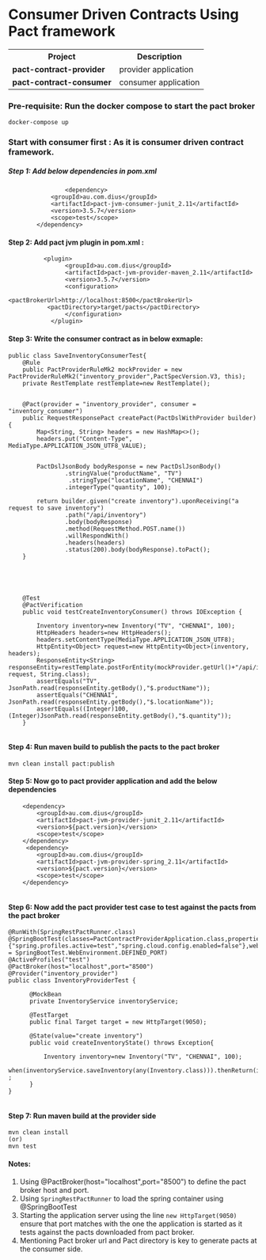 # Consumer Driven Contracts Using Pact framework


<table>
 <tr>
 <th>Project</th><th> Description</th>
</tr>
<tr>
<td><b>pact-contract-provider</b></td>
<td>provider application</td>
</tr>
<tr>
<td><b>pact-contract-consumer</b></td>
<td>consumer application</td>
</tr>
	
</table>

### Pre-requisite: Run the docker compose to start the pact broker 

```cd contract-pact-springboot
docker-compose up
```


### Start with consumer first : As it is consumer driven contract framework. 

##### Step 1: Add below dependencies in pom.xml

```
                <dependency>
		    <groupId>au.com.dius</groupId>
		    <artifactId>pact-jvm-consumer-junit_2.11</artifactId>
		    <version>3.5.7</version>
		    <scope>test</scope>
		</dependency>
```
#### Step 2: Add pact jvm plugin in pom.xml : 

```
	      <plugin>
                <groupId>au.com.dius</groupId>
                <artifactId>pact-jvm-provider-maven_2.11</artifactId>
                <version>3.5.7</version>
                <configuration>
                   <pactBrokerUrl>http://localhost:8500</pactBrokerUrl>
		   <pactDirectory>target/pacts</pactDirectory>               
                </configuration>
            </plugin>

```

#### Step 3: Write the consumer contract as in below exmaple: 

```
public class SaveInventoryConsumerTest{
    @Rule
    public PactProviderRuleMk2 mockProvider = new PactProviderRuleMk2("inventory_provider",PactSpecVersion.V3, this);
    private RestTemplate restTemplate=new RestTemplate();


    @Pact(provider = "inventory_provider", consumer = "inventory_consumer")
    public RequestResponsePact createPact(PactDslWithProvider builder) {
        Map<String, String> headers = new HashMap<>();
        headers.put("Content-Type", MediaType.APPLICATION_JSON_UTF8_VALUE);


        PactDslJsonBody bodyResponse = new PactDslJsonBody()
                .stringValue("productName", "TV")
                 .stringType("locationName", "CHENNAI")               
                .integerType("quantity", 100);

        return builder.given("create inventory").uponReceiving("a request to save inventory")
                .path("/api/inventory")
                .body(bodyResponse)
                .method(RequestMethod.POST.name())
                .willRespondWith()
                .headers(headers)
                .status(200).body(bodyResponse).toPact();
    }

   

	
	
	@Test
	@PactVerification
	public void testCreateInventoryConsumer() throws IOException {
		
		Inventory inventory=new Inventory("TV", "CHENNAI", 100);
    	HttpHeaders headers=new HttpHeaders();
    	headers.setContentType(MediaType.APPLICATION_JSON_UTF8);
    	HttpEntity<Object> request=new HttpEntity<Object>(inventory, headers);
    	ResponseEntity<String> responseEntity=restTemplate.postForEntity(mockProvider.getUrl()+"/api/inventory", request, String.class);
    	assertEquals("TV", JsonPath.read(responseEntity.getBody(),"$.productName"));
    	assertEquals("CHENNAI", JsonPath.read(responseEntity.getBody(),"$.locationName"));
    	assertEquals((Integer)100, (Integer)JsonPath.read(responseEntity.getBody(),"$.quantity"));
	}


```

#### Step 4: Run maven build to publish the pacts to the pact broker 
```
mvn clean install pact:publish
```

#### Step 5: Now go to pact provider application and add the below dependencies

```
	<dependency>
	    <groupId>au.com.dius</groupId>
	    <artifactId>pact-jvm-provider-junit_2.11</artifactId>
	    <version>${pact.version}</version>
	    <scope>test</scope>
	</dependency>
	 <dependency>
	    <groupId>au.com.dius</groupId>
	    <artifactId>pact-jvm-provider-spring_2.11</artifactId>
	    <version>${pact.version}</version>
	    <scope>test</scope>
	</dependency>
 

```

#### Step 6: Now add the pact provider test case to test against the pacts from the pact broker 

```
@RunWith(SpringRestPactRunner.class)
@SpringBootTest(classes=PactContractProviderApplication.class,properties={"spring.profiles.active=test","spring.cloud.config.enabled=false"},webEnvironment = SpringBootTest.WebEnvironment.DEFINED_PORT)
@ActiveProfiles("test")
@PactBroker(host="localhost",port="8500")
@Provider("inventory_provider")
public class InventoryProviderTest {
	
	  @MockBean
	  private InventoryService inventoryService;

	  @TestTarget
	  public final Target target = new HttpTarget(9050);
  
	  @State(value="create inventory")
	  public void createInventoryState() throws Exception{

	      Inventory inventory=new Inventory("TV", "CHENNAI", 100);
	      when(inventoryService.saveInventory(any(Inventory.class))).thenReturn(inventory) ;
	  }
}
 
```

#### Step 7: Run maven build at the provider side

```
mvn clean install 
(or)
mvn test
```

#### Notes: 

1. Using @PactBroker(host="localhost",port="8500") to define the pact broker host and port.
2. Using ```SpringRestPactRunner``` to load the spring container using @SpringBootTest
3. Starting the application server using the line ```new HttpTarget(9050)``` ensure that port matches with the one the application is started as it tests against the pacts downloaded from pact broker.
4. Mentioning Pact broker url and Pact directory is key to generate pacts at the consumer side.



